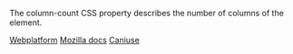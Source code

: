 The column-count CSS property describes the number of columns of the element.

[Webplatform](docs.webplatform.org/wiki/css/properties/column-count "Webplatform")
[Mozilla docs](https://developer.mozilla.org/en-US/docs/Web/CSS/column-count "Mozilla")
[Caniuse](http://caniuse.com/#feat=multicolumn "Caniuse")